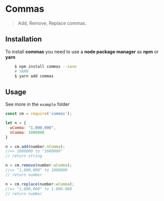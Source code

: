 # Commas
> Add, Remove, Replace commas.

## Installation
To install **commas** you need 
to use a **node package manager** as **npm** 
or **yarn**

```bash
    $ npm install commas --save
    # YARN 
    $ yarn add commas
```

## Usage

See more in the `example` folder
```js
const cm = require('commas');

let n = {
  wComma: "1,000,000",
  nComma: 1000000
}

n = cm.add(number.nComma);
//=> 1000000 to "1000000"
// return string

n = cm.remove(number.wComma);
//=> "1,000,000" to 1000000
// return number

n = cm.replace(number.wComma);
//=> "1,000,000" to 1.000.000
// return number
```

